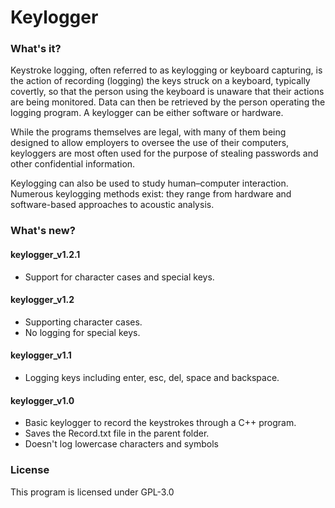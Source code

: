 ﻿# Keylogger

### What's it?
Keystroke logging, often referred to as keylogging or keyboard capturing, is the action of recording (logging) the keys struck 
on a keyboard, typically covertly, so that the person using the keyboard is unaware that their actions are being monitored. 
Data can then be retrieved by the person operating the logging program. A keylogger can be either software or hardware.

While the programs themselves are legal, with many of them being designed to allow employers to oversee the use of their computers, 
keyloggers are most often used for the purpose of stealing passwords and other confidential information.

Keylogging can also be used to study human–computer interaction. Numerous keylogging methods exist: they range from hardware and 
software-based approaches to acoustic analysis.

### What's new?
#### keylogger_v1.2.1
- Support for character cases and special keys.

#### keylogger_v1.2
- Supporting character cases.
- No logging for special keys.

#### keylogger_v1.1
- Logging keys including enter, esc, del, space and backspace.

#### keylogger_v1.0 
- Basic keylogger to record the keystrokes through a C++ program.
- Saves the Record.txt file in the parent folder.
- Doesn't log lowercase characters and symbols

### License
This program is licensed under GPL-3.0
